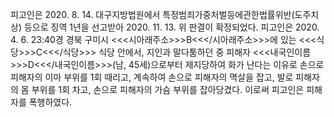 피고인은 2020. 8. 14. 대구지방법원에서 특정범죄가중처벌등에관한법률위반(도주치상) 등으로 징역 1년을 선고받아 2020. 11. 13. 위 판결이 확정되었다.
피고인은 2020. 4. 6. 23:40경 경북 구미시 <<<시아래주소>>>B<<</시아래주소>>>에 있는 <<<식당>>>C<<</식당>>> 식당 안에서, 지인과 말다툼하던 중 피해자 <<<내국인이름>>>D<<</내국인이름>>>(남, 45세)으로부터 제지당하여 화가 난다는 이유로 손으로 피해자의 이마 부위를 1회 때리고, 계속하여 손으로 피해자의 멱살을 잡고, 발로 피해자의 몸 부위를 1회 차고, 손으로 피해자의 가슴 부위를 잡아당겼다.
이로써 피고인은 피해자를 폭행하였다.